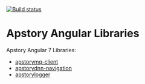 [![Build status](https://apstory.visualstudio.com/ApStory/_apis/build/status/Angular/apstory-lib-angular)](https://apstory.visualstudio.com/ApStory/_build/latest?definitionId=25)

# Apstory Angular Libraries

Apstory Angular 7 Libraries:

- [apstorymq-client](https://github.com/apstory/apstory-lib-angular/tree/master/projects/apstorymq-client "apstorymq-client")
- [apstorydnn-navigation](https://github.com/apstory/apstory-lib-angular/tree/master/projects/apstorydnn-navigation "apstorydnn-navigation")
- [apstorylogger](https://github.com/apstory/apstory-lib-angular/tree/master/projects/apstorylogger "apstorylogger-angular")
